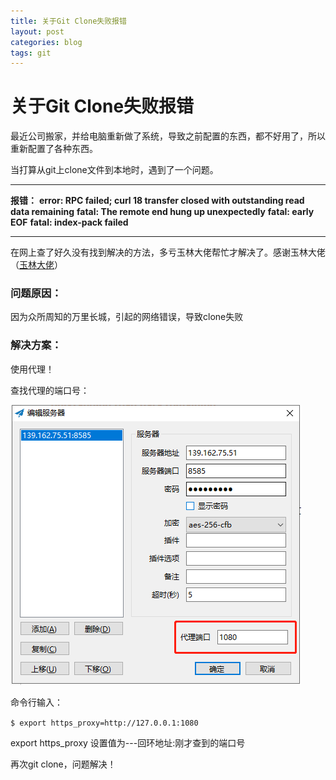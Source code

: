 ```yaml
---
title: 关于Git Clone失败报错
layout: post
categories: blog
tags: git
---
```


# 关于Git Clone失败报错


最近公司搬家，并给电脑重新做了系统，导致之前配置的东西，都不好用了，所以重新配置了各种东西。

当打算从git上clone文件到本地时，遇到了一个问题。

* * *

**报错：**
**error: RPC failed; curl 18 transfer closed with outstanding read data remaining**
**fatal: The remote end hung up unexpectedly**
**fatal: early EOF**
**fatal: index-pack failed**

* * *

在网上查了好久没有找到解决的方法，多亏玉林大佬帮忙才解决了。感谢玉林大佬（[玉林大佬](https://github.com/JiangYulin)）

### **问题原因：**

因为众所周知的万里长城，引起的网络错误，导致clone失败

### **解决方案：**

使用代理！

查找代理的端口号：

![代理端口号](https://github.com/AlexBw777/AlexBw777.github.io/blob/master/img/git%20clone%20fail.png?raw=true)

命令行输入：

`$ export https_proxy=http://127.0.0.1:1080`

export https_proxy 设置值为---回环地址:刚才查到的端口号

再次git clone，问题解决！

